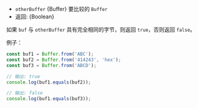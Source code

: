 <!-- YAML
added: v0.11.13
-->

* `otherBuffer` {Buffer} 要比较的 `Buffer`
* 返回: {Boolean}

如果 `buf` 与 `otherBuffer` 具有完全相同的字节，则返回 `true`，否则返回 `false`。

例子：

```js
const buf1 = Buffer.from('ABC');
const buf2 = Buffer.from('414243', 'hex');
const buf3 = Buffer.from('ABCD');

// 输出: true
console.log(buf1.equals(buf2));

// 输出: false
console.log(buf1.equals(buf3));
```

